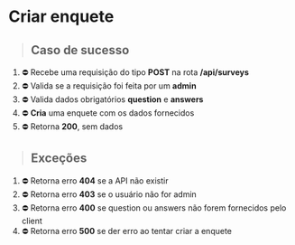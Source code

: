 # Criar enquete

> ## Caso de sucesso

01. ⛔️ Recebe uma requisição do tipo **POST** na rota **/api/surveys**
02. ⛔️ Valida se a requisição foi feita por um **admin**
03. ⛔️ Valida dados obrigatórios **question** e **answers**
04. ⛔️ **Cria** uma enquete com os dados fornecidos
05. ⛔️ Retorna **200**, sem dados

> ## Exceções

01. ⛔️ Retorna erro **404** se a API não existir
02. ⛔️ Retorna erro **403** se o usuário não for admin
03. ⛔️ Retorna erro **400** se question ou answers não forem fornecidos pelo client
04. ⛔️ Retorna erro **500** se der erro ao tentar criar a enquete

